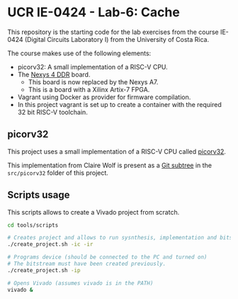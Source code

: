# UCR IE-0424 - Lab-6: Cache

This repository is the starting code for the lab exercises from the course
IE-0424 (Digital Circuits Laboratory I) from the University of Costa Rica.

The course makes use of the following elements:

* picorv32: A small implementation of a RISC-V CPU.
* The [Nexys 4 DDR](https://reference.digilentinc.com/reference/programmable-logic/nexys-4-ddr/start)
  board.
  * This board is now replaced by the Nexys A7.
  * This is a board with a Xilinx Artix-7 FPGA.
* Vagrant using Docker as provider for firmware compilation.
 * In this project vagrant is set up to create a container with the required
   32 bit RISC-V toolchain.

## picorv32

This project uses a small implementation of a RISC-V CPU called
[picorv32](https://github.com/cliffordwolf/picorv32).

This implementation from Claire Wolf is present as a 
[Git subtree](https://www.atlassian.com/blog/git/alternatives-to-git-submodule-git-subtree)
in the `src/picorv32` folder of this project.

## Scripts usage

This scripts allows to create a Vivado project from scratch.

```bash
cd tools/scripts

# Creates project and allows to run sysnthesis, implementation and bitsteam generation.
./create_project.sh -ic -ir

# Programs device (should be connected to the PC and turned on)
# The bitstream must have been created previously.
./create_project.sh -ip

# Opens Vivado (assumes vivado is in the PATH)
vivado &
```

